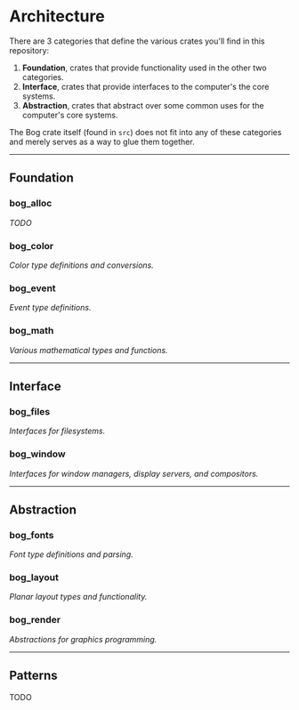 


# Architecture

There are 3 categories that define the various crates you'll find in this repository:

1. **Foundation**, crates that provide functionality used in the other two categories.
2. **Interface**, crates that provide interfaces to the computer's the core systems.
2. **Abstraction**, crates that abstract over some common uses for the computer's core systems.

The Bog crate itself (found in `src`) does not fit into any of these categories and merely serves as a way to glue them together.



---

## Foundation

### bog_alloc

*TODO*

### bog_color

*Color type definitions and conversions.*

### bog_event

*Event type definitions.*

### bog_math

*Various mathematical types and functions.*



---

## Interface

### bog_files

*Interfaces for filesystems.*

### bog_window

*Interfaces for window managers, display servers, and compositors.*



---

## Abstraction

### bog_fonts

*Font type definitions and parsing.*

### bog_layout

*Planar layout types and functionality.*

### bog_render

*Abstractions for graphics programming.*



---

## Patterns

TODO

